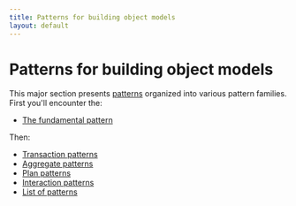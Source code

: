 ```yaml
---
title: Patterns for building object models
layout: default
---
```




# Patterns for building object models 


This major section presents [patterns](/pattern-(for-object-models).html) organized into
various pattern families. First you'll encounter the:
*  [The fundamental pattern](/the-fundamental-pattern.html) 

Then:
*  [Transaction patterns](/transaction-patterns.html) 
*  [Aggregate patterns](/aggregate-patterns.html) 
*  [Plan patterns](/plan-patterns.html) 
*  [Interaction patterns](/interaction-patterns.html) 
*  [List of patterns](/list-of-patterns.html) 

